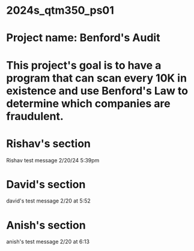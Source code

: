 # 2024s_qtm350_ps01
# Project name: Benford's Audit
# This project's goal is to have a program that can scan every 10K in existence and use Benford's Law to determine which companies are fraudulent. 
# Rishav's section
Rishav test message 2/20/24 5:39pm
# David's section
david's test message 2/20 at 5:52
# Anish's section
anish's test message 2/20 at 6:13
